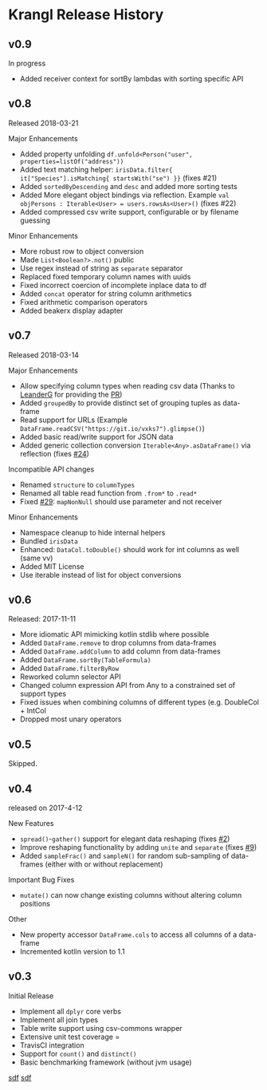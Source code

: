 Krangl Release History
======================

v0.9
----

In progress

* Added receiver context for sortBy lambdas with sorting specific API


v0.8
----

Released 2018-03-21

Major Enhancements

* Added property unfolding `df.unfold<Person("user", properties=listOf("address"))`
* Added text matching helper: `irisData.filter{ it["Species"].isMatching{ startsWith("se") }}` (fixes #21)
* Added `sortedByDescending` and `desc` and added more sorting tests
* Added More elegant object bindings via reflection. Example `val objPersons : Iterable<User> = users.rowsAs<User>()` (fixes #22)
* Added compressed csv write support, configurable or by filename guessing

Minor Enhancements

* More robust row to object conversion
* Made `List<Boolean?>.not()` public
* Use regex instead of string as `separate` separator
* Replaced fixed temporary column names with uuids
* Fixed incorrect coercion of incomplete inplace data to df
* Added `concat` operator for string column arithmetics
* Fixed arithmetic comparison operators
* Added beakerx display adapter


v0.7
----

Released 2018-03-14

Major Enhancements
* Allow specifying column types when reading csv data (Thanks to [LeanderG](https://github.com/LeanderG) for providing the [PR](https://github.com/holgerbrandl/krangl/pull/28))
* Added `groupedBy` to provide distinct set of grouping tuples as data-frame
* Read support for URLs (Example `DataFrame.readCSV("https://git.io/vxks7").glimpse()`)
* Added basic read/write support for JSON data
* Added generic collection conversion `Iterable<Any>.asDataFrame()` via reflection (fixes [#24](https://github.com/holgerbrandl/krangl/issues/24))


Incompatible API changes
* Renamed `structure` to `columnTypes`
* Renamed all table read function from `.from*` to `.read*`
* Fixed [#29](https://github.com/holgerbrandl/krangl/issues/29): `mapNonNull` should use parameter and not receiver


Minor Enhancements
* Namespace cleanup to hide internal helpers
* Bundled `irisData`
* Enhanced: `DataCol.toDouble()` should work for int columns as well (same vv)
* Added MIT License
* Use iterable instead of list for object conversions


v0.6
----
Released: 2017-11-11

* More idiomatic API mimicking kotlin stdlib where possible
* Added `DataFrame.remove` to drop columns from data-frames
* Added `DataFrame.addColumn` to add column from data-frames
* Added `DataFrame.sortBy(TableFormula)`
* Added `DataFrame.filterByRow`
* Reworked column selector API
* Changed column expression API from Any to a constrained set of support types
* Fixed issues when combining columns of different types (e.g. DoubleCol + IntCol
* Dropped most unary operators

v0.5
----

Skipped.

v0.4
----

released on 2017-4-12

New Features

* `spread()`-`gather()` support for elegant data reshaping (fixes [#2](https://github.com/holgerbrandl/krangl/issues/2))
* Improve reshaping functionality by adding `unite` and `separate` (fixes [#9](https://github.com/holgerbrandl/krangl/issues/9))
* Added `sampleFrac()` and `sampleN()` for random sub-sampling of data-frames (either with or without replacement)

Important Bug Fixes
* `mutate()` can now change existing columns without altering column positions

Other
* New property accessor  `DataFrame.cols` to access all columns of a data-frame
* Incremented kotlin version to 1.1


v0.3
----

Initial Release

* Implement all `dplyr` core verbs
* Implement all join types
* Table write support using csv-commons wrapper
* Extensive unit test coverage =
* TravisCI integration
* Support for `count()` and `distinct()`
* Basic benchmarking framework (without jvm usage)

[sdf](file:///Users/brandl/Desktop/README.pdf)
[sdf](file:///Users/brandl/Desktop/README__DOES_NOT_EXIST.pdf)
